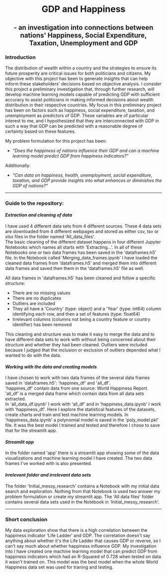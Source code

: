 # <div align='center'> GDP and Happiness </div>
## <div align='center'> - an investigation into connections between nations' Happiness, Social Expenditure, Taxation, Unemployment and GDP </div>

### Introduction

The distribution of wealth within a country and the strategies to ensure its future prosperity are critical issues for both politicians and citizens. My objective with this project has been to generate insights that can help inform these stakeholders' decisions based on objective analysis. I consider this project a preliminary investigation that, through further research, will develop machine learning models capable of predicting GDP with sufficient accuracy to assist politicians in making informed decisions about wealth distribution in their respective countries. My focus in this preliminary project has been on factors such as happiness, social expenditure, taxation, and unemployment as predictors of GDP. These variables are of particular interest to me, and I hypothesized that they are interconnected with GDP in such a way that GDP can be predicted with a reasonable degree of certainty based on these features.   

 My problem formulation for this project has been:

- *"Does the happiness of nations influence their GDP and can a machine learning model predict GDP from happiness indicators?"*  
  
Additionally:  
  
- *"Can data on happiness, health, unemployment, social expenditure, taxation, and GDP provide insights into what enhances or diminishes the GDP of nations?"*
  


  
---
  
### Guide to the repository:  

#### _Extraction and cleaning of data_
I have used 4 different data sets from 4 different sources. These 4 data sets are downloaded from 4 different webpages and stored as either csv, tsv or xlsx files in the folder named 'All_data_files'.   
The basic cleaning of the different dataset happens in four different Jupyter Notebooks which names all starts with 'Extracting...'. In all of these Notebooks one or two data frames has been saved in the 'dataframes.h5' file. In the Notebook called 'Merging_data_frames.ipynb' I have loaded the cleaned data frames from  'dataframes.h5' and merged them into different data frames and saved then them in the 'dataframes.h5' file as well.  

All data frames in 'dataframes.h5' has been cleaned and follow a specific structure: 
- There are no missing values
- There are no duplicates
- Outliers are included
- They all have a 'Country' (type: object) and a 'Year' (type: int64) column identifying each row, and then a set of features (type: float64)
- Irrelevant columns (columns not being a country feature or country identifier) has been removed
  
This cleaning and structure was to make it easy to merge the data and to have different data sets to work with without being concerned about their structure and whether they had been cleaned.
Outliers were included because I judged that the inclusion or exclusion of outliers depended what I wanted to do with the data.  
  
  
#### _Working with the data and creating models_
I have chosen to work with two data frames of the several data frames saved in 'dataframes.h5': 'happines_df' and 'all_df'.  
'happines_df' contain data from one source: World Happiness Report. 'all_df' is a merged data frame which contain data from all data sets extracted.  
In 'all_data_df.ipynb' I work with 'all_df' and in 'happiness_data.ipynb' I work with 'happiness_df'. Here I explore the statistical features of the datasets, create charts and train and test machine learning models. In 'happiness_data.ipynb' a polynomial model is saved in the 'poly_model.pkl' file. It was the best model I trained and tested and therefore I chose to save that for the streamlit app. 
  
#### _Streamlit app_
In the folder named 'app' there is a streamlit app showing some of the data visualizations and machine learning model I have created. The two data frames I've worked with is also presented.  
  
#### _Irrelevant folder and irrelevant data sets_
The folder 'Initial_messy_research' contains a Notebook with my initial data search and exploration. Nothing from that Notebook is used two answer my problem formulation or create my streamlit app. The 'All data files' folder contains several data sets used in the Notebook in 'Initial_messy_research'.

---

### Short conclusion

My data exploration  show that there is a high correlation between the happiness indicator 'Life Ladder' and GDP. The correlation doesn't say anything about whether it's the Life Ladder that causes GDP or reverse, so I can't say much about whether happiness influence GDP.
My investigation into 
I have created one machine learning model that can predict GDP from happiness indicators which had an R-Squared of 0.728 when tested on data it wasn't trained on. This model was the best model when the whole World Happiness data set was used for traning and testing.  



 



